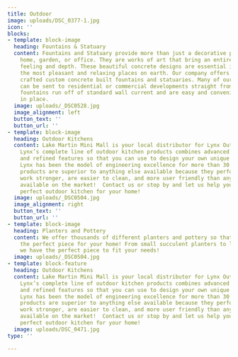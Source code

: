 ```yaml
---
title: Outdoor
image: uploads/DSC_0377-1.jpg
icon: ''
blocks:
- template: block-image
  heading: Fountains & Statuary
  content: Fountains and Statuary provide more than just a decorative piece for your
    home, garden, or office. They are works of art that bring an entire space new
    feeling and depth. These beautiful concrete designs are essential in creating
    the most pleasant and relaxing places on earth. Our company offers thousands of
    crafted custom concrete built fountains and statuaries. Many of our larger pieces
    can be sent to residential or commercial developments straight from the factories.  Our
    fountains run off of standard wall current and are easy and convenient to put
    in place.
  image: uploads/_DSC0528.jpg
  image_alignment: left
  button_text: ''
  button_url: ''
- template: block-image
  heading: Outdoor Kitchens
  content: Lake Martin Mini Mall is your local distributor for Lynx Outdoor Kitchens.
    Lynx’s complete line of outdoor kitchen products combines advanced technologies
    and refined features so that you can use to design your own unique outdoor kitchen!
    Lynx has been the model of engineering excellence for more than 30 years. These
    products are superior to anything else available because they perform better,
    work stronger, are easier to clean, and more user friendly than anything else
    available on the market!  Contact us or stop by and let us help you design the
    perfect outdoor kitchen for your home!
  image: uploads/_DSC0504.jpg
  image_alignment: right
  button_text: ''
  button_url: ''
- template: block-image
  heading: Planters and Pottery
  content: We offer thousands of different planters and pottery so that you can find
    the perfect piece for your home! From small succulent planters to large urns,
    we have the perfect piece to fit your needs!
  image: uploads/_DSC0504.jpg
- template: block-feature
  heading: Outdoor Kitchens
  content: Lake Martin Mini Mall is your local distributor for Lynx Outdoor Kitchens.
    Lynx’s complete line of outdoor kitchen products combines advanced technologies
    and refined features so that you can use to design your own unique outdoor kitchen!
    Lynx has been the model of engineering excellence for more than 30 years. These
    products are superior to anything else available because they perform better,
    work stronger, are easier to clean, and more user friendly than anything else
    available on the market!  Contact us or stop by and let us help you design the
    perfect outdoor kitchen for your home!
  image: uploads/DSC_0471.jpg
type: ''

---
```

